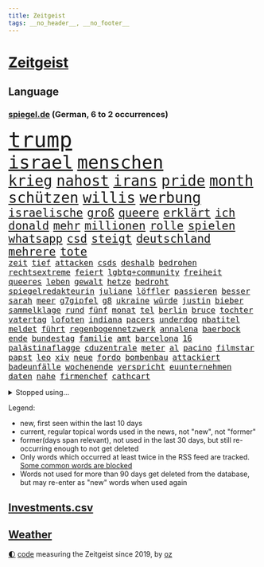 ```yaml
---
title: Zeitgeist
tags: __no_header__, __no_footer__
---
```


# [Zeitgeist](https://oliz.io/zeitgeist/)

## Language

<h3><a href="https://www.spiegel.de" target="_blank">spiegel.de</a> (German, 6 to 2 occurrences)</h3>
<p style="font-family:monospace">
<span style="font-size:32pt"><a href="news_links.html#trump" class="current">trump</a></span>
<br>
<span style="font-size:27pt"><a href="news_links.html#israel" class="current">israel</a></span>
<span style="font-size:27pt"><a href="news_links.html#menschen" class="current">menschen</a></span>
<br>
<span style="font-size:22pt"><a href="news_links.html#krieg" class="current">krieg</a></span>
<span style="font-size:22pt"><a href="news_links.html#nahost" class="current">nahost</a></span>
<span style="font-size:22pt"><a href="news_links.html#irans" class="current">irans</a></span>
<span style="font-size:22pt"><a href="news_links.html#pride" class="current">pride</a></span>
<span style="font-size:22pt"><a href="news_links.html#month" class="new">month</a></span>
<span style="font-size:22pt"><a href="news_links.html#schützen" class="current">schützen</a></span>
<span style="font-size:22pt"><a href="news_links.html#willis" class="current">willis</a></span>
<span style="font-size:22pt"><a href="news_links.html#werbung" class="current">werbung</a></span>
<br>
<span style="font-size:17pt"><a href="news_links.html#israelische" class="current">israelische</a></span>
<span style="font-size:17pt"><a href="news_links.html#groß" class="current">groß</a></span>
<span style="font-size:17pt"><a href="news_links.html#queere" class="current">queere</a></span>
<span style="font-size:17pt"><a href="news_links.html#erklärt" class="current">erklärt</a></span>
<span style="font-size:17pt"><a href="news_links.html#ich" class="current">ich</a></span>
<span style="font-size:17pt"><a href="news_links.html#donald" class="current">donald</a></span>
<span style="font-size:17pt"><a href="news_links.html#mehr" class="current">mehr</a></span>
<span style="font-size:17pt"><a href="news_links.html#millionen" class="current">millionen</a></span>
<span style="font-size:17pt"><a href="news_links.html#rolle" class="current">rolle</a></span>
<span style="font-size:17pt"><a href="news_links.html#spielen" class="current">spielen</a></span>
<span style="font-size:17pt"><a href="news_links.html#whatsapp" class="current">whatsapp</a></span>
<span style="font-size:17pt"><a href="news_links.html#csd" class="current">csd</a></span>
<span style="font-size:17pt"><a href="news_links.html#steigt" class="current">steigt</a></span>
<span style="font-size:17pt"><a href="news_links.html#deutschland" class="current">deutschland</a></span>
<span style="font-size:17pt"><a href="news_links.html#mehrere" class="current">mehrere</a></span>
<span style="font-size:17pt"><a href="news_links.html#tote" class="current">tote</a></span>
<br>
<span style="font-size:12pt"><a href="news_links.html#zeit" class="current">zeit</a></span>
<span style="font-size:12pt"><a href="news_links.html#tief" class="current">tief</a></span>
<span style="font-size:12pt"><a href="news_links.html#attacken" class="current">attacken</a></span>
<span style="font-size:12pt"><a href="news_links.html#csds" class="new">csds</a></span>
<span style="font-size:12pt"><a href="news_links.html#deshalb" class="current">deshalb</a></span>
<span style="font-size:12pt"><a href="news_links.html#bedrohen" class="current">bedrohen</a></span>
<span style="font-size:12pt"><a href="news_links.html#rechtsextreme" class="current">rechtsextreme</a></span>
<span style="font-size:12pt"><a href="news_links.html#feiert" class="current">feiert</a></span>
<span style="font-size:12pt"><a href="news_links.html#lgbtq+community" class="current">lgbtq+community</a></span>
<span style="font-size:12pt"><a href="news_links.html#freiheit" class="current">freiheit</a></span>
<span style="font-size:12pt"><a href="news_links.html#queeres" class="new">queeres</a></span>
<span style="font-size:12pt"><a href="news_links.html#leben" class="current">leben</a></span>
<span style="font-size:12pt"><a href="news_links.html#gewalt" class="current">gewalt</a></span>
<span style="font-size:12pt"><a href="news_links.html#hetze" class="new">hetze</a></span>
<span style="font-size:12pt"><a href="news_links.html#bedroht" class="current">bedroht</a></span>
<span style="font-size:12pt"><a href="news_links.html#spiegelredakteurin" class="current">spiegelredakteurin</a></span>
<span style="font-size:12pt"><a href="news_links.html#juliane" class="current">juliane</a></span>
<span style="font-size:12pt"><a href="news_links.html#löffler" class="current">löffler</a></span>
<span style="font-size:12pt"><a href="news_links.html#passieren" class="current">passieren</a></span>
<span style="font-size:12pt"><a href="news_links.html#besser" class="current">besser</a></span>
<span style="font-size:12pt"><a href="news_links.html#sarah" class="current">sarah</a></span>
<span style="font-size:12pt"><a href="news_links.html#meer" class="current">meer</a></span>
<span style="font-size:12pt"><a href="news_links.html#g7gipfel" class="current">g7gipfel</a></span>
<span style="font-size:12pt"><a href="news_links.html#g8" class="new">g8</a></span>
<span style="font-size:12pt"><a href="news_links.html#ukraine" class="current">ukraine</a></span>
<span style="font-size:12pt"><a href="news_links.html#würde" class="current">würde</a></span>
<span style="font-size:12pt"><a href="news_links.html#justin" class="current">justin</a></span>
<span style="font-size:12pt"><a href="news_links.html#bieber" class="current">bieber</a></span>
<span style="font-size:12pt"><a href="news_links.html#sammelklage" class="current">sammelklage</a></span>
<span style="font-size:12pt"><a href="news_links.html#rund" class="current">rund</a></span>
<span style="font-size:12pt"><a href="news_links.html#fünf" class="current">fünf</a></span>
<span style="font-size:12pt"><a href="news_links.html#monat" class="current">monat</a></span>
<span style="font-size:12pt"><a href="news_links.html#tel" class="current">tel</a></span>
<span style="font-size:12pt"><a href="news_links.html#berlin" class="current">berlin</a></span>
<span style="font-size:12pt"><a href="news_links.html#bruce" class="current">bruce</a></span>
<span style="font-size:12pt"><a href="news_links.html#tochter" class="current">tochter</a></span>
<span style="font-size:12pt"><a href="news_links.html#vatertag" class="current">vatertag</a></span>
<span style="font-size:12pt"><a href="news_links.html#lofoten" class="new">lofoten</a></span>
<span style="font-size:12pt"><a href="news_links.html#indiana" class="current">indiana</a></span>
<span style="font-size:12pt"><a href="news_links.html#pacers" class="current">pacers</a></span>
<span style="font-size:12pt"><a href="news_links.html#underdog" class="new">underdog</a></span>
<span style="font-size:12pt"><a href="news_links.html#nbatitel" class="new">nbatitel</a></span>
<span style="font-size:12pt"><a href="news_links.html#meldet" class="current">meldet</a></span>
<span style="font-size:12pt"><a href="news_links.html#führt" class="current">führt</a></span>
<span style="font-size:12pt"><a href="news_links.html#regenbogennetzwerk" class="new">regenbogennetzwerk</a></span>
<span style="font-size:12pt"><a href="news_links.html#annalena" class="current">annalena</a></span>
<span style="font-size:12pt"><a href="news_links.html#baerbock" class="current">baerbock</a></span>
<span style="font-size:12pt"><a href="news_links.html#ende" class="current">ende</a></span>
<span style="font-size:12pt"><a href="news_links.html#bundestag" class="current">bundestag</a></span>
<span style="font-size:12pt"><a href="news_links.html#familie" class="current">familie</a></span>
<span style="font-size:12pt"><a href="news_links.html#amt" class="current">amt</a></span>
<span style="font-size:12pt"><a href="news_links.html#barcelona" class="current">barcelona</a></span>
<span style="font-size:12pt"><a href="news_links.html#16" class="current">16</a></span>
<span style="font-size:12pt"><a href="news_links.html#palästinaflagge" class="new">palästinaflagge</a></span>
<span style="font-size:12pt"><a href="news_links.html#cduzentrale" class="new">cduzentrale</a></span>
<span style="font-size:12pt"><a href="news_links.html#meter" class="current">meter</a></span>
<span style="font-size:12pt"><a href="news_links.html#al" class="current">al</a></span>
<span style="font-size:12pt"><a href="news_links.html#pacino" class="current">pacino</a></span>
<span style="font-size:12pt"><a href="news_links.html#filmstar" class="current">filmstar</a></span>
<span style="font-size:12pt"><a href="news_links.html#papst" class="current">papst</a></span>
<span style="font-size:12pt"><a href="news_links.html#leo" class="current">leo</a></span>
<span style="font-size:12pt"><a href="news_links.html#xiv" class="current">xiv</a></span>
<span style="font-size:12pt"><a href="news_links.html#neue" class="current">neue</a></span>
<span style="font-size:12pt"><a href="news_links.html#fordo" class="new">fordo</a></span>
<span style="font-size:12pt"><a href="news_links.html#bombenbau" class="new">bombenbau</a></span>
<span style="font-size:12pt"><a href="news_links.html#attackiert" class="current">attackiert</a></span>
<span style="font-size:12pt"><a href="news_links.html#badeunfälle" class="new">badeunfälle</a></span>
<span style="font-size:12pt"><a href="news_links.html#wochenende" class="current">wochenende</a></span>
<span style="font-size:12pt"><a href="news_links.html#verspricht" class="current">verspricht</a></span>
<span style="font-size:12pt"><a href="news_links.html#euunternehmen" class="new">euunternehmen</a></span>
<span style="font-size:12pt"><a href="news_links.html#daten" class="current">daten</a></span>
<span style="font-size:12pt"><a href="news_links.html#nahe" class="current">nahe</a></span>
<span style="font-size:12pt"><a href="news_links.html#firmenchef" class="current">firmenchef</a></span>
<span style="font-size:12pt"><a href="news_links.html#cathcart" class="new">cathcart</a></span>
</p>
<details>
<summary>Stopped using...</summary>
<p class="former" style="font-size:12pt">
bestimmte(1699) lindner(1699) prinz(1698) fdpchef(1697) karl(1697) lauterbach(1697) wehrt(1697) bekannten(1696) generalsekretär(1696) untersagt(1696) erdoğan(1695) fokus(1695) linie(1695) phase(1695) steinmeier(1695) angeklagt(1694) arbeitete(1694) besitzer(1694) kriminellen(1694) richten(1694) schwarze(1694) wettbewerb(1694) antreten(1693) gestellt(1693) arbeitsplatz(1692) italiens(1692) positionen(1692) privaten(1692) st(1692) verteilt(1692) geändert(1691) innenministerium(1691) wählen(1691) europäer(1690) geholt(1690) geldstrafe(1690) bedenken(1689) beschluss(1689) doppelt(1689) enthüllt(1689) gastgeber(1689) gelassen(1689) lieben(1689) online(1689) parteien(1689) rufen(1689) anbieter(1688) einstieg(1688) experte(1688) geflüchteten(1688) hört(1688) planen(1688) reichte(1688) athleten(1687) hätten(1687) lösen(1687) spott(1687) entscheidenden(1686) favoriten(1686) i(1686) restaurants(1686) system(1686) bundesweit(1685) erbe(1685) klären(1685) usamerikaner(1685) meist(1684) radikale(1684) verpassen(1684) 10000(1683) anhänger(1683) ausbau(1683) deals(1683) half(1683) unterschiedlich(1683) juristisch(1682) meinem(1682) mieten(1682) polnische(1682) sichern(1682) claudia(1681) herr(1681) versprochen(1681) appell(1680) fußballer(1680) hotels(1680) hubertus(1680) lücke(1680) richtet(1680) affäre(1679) inszeniert(1679) frankwalter(1678) sendung(1678) spüren(1678) belegen(1677) argentinien(1676) porsche(1674) richard(1674) taliban(1674) weckt(1674) berater(1673) möglicherweise(1672) bisherigen(1671) projekte(1670) großem(1669) rechtzeitig(1669) spannungen(1667) katholischen(1666) favorit(1663) unterdessen(1663) schaut(1661) angeboten(1660) wendet(1660) automatisch(1659) zeigten(1659) kandidatur(1657) karlsruhe(1634) maschinen(1621) sachen(1614) leiter(1612) finanziert(1498) abgegeben(1470) vorsicht(1449) jahresende(1447) ausnahme(1434) verurteilung(1413) umkämpften(1380) gestern(1379) gewohnt(1370) nfl(1337) eingeführt(1327) magazin(1313) inklusive(1308) verteidiger(1307) sank(1271) kanzlers(1257) propaganda(1251) symbol(1250) ben(1241) gefechte(1240) spaltung(1225) spielern(1221) fake(1216) heißen(1210) brüder(1203) eingetroffen(1171) brandenburger(1169) rezession(1166) handys(1146) 48(1142) regieren(1121) harter(1114) konzerte(1113) dänischen(1103) libanon(1093) andrew(1082) gegenwart(1079) risiken(1075) trans(1058) digitale(1053) kommunikation(1001) überreste(999) ersetzt(995) überraschenden(973) staatsanwalt(964) ulm(930) überlebende(920) jahresbeginn(903) hinnehmen(901) kieler(887) kongo(879) emotionale(871) aussieht(870) erleidet(868) sachsens(867) openai(853) vorstandschef(849) freiwillige(846) unruhe(832) brauche(829) spiegelreport(814) höhepunkt(808) fakten(807) älteren(801) hauptrolle(798) wiederwahl(789) auffällig(758) erforscht(758) kane(752) küche(744) 9(735) sizilien(725) ford(724) drastische(721) sandra(718) erkennt(717) schuldenbremse(712) verriet(709) auswahl(700) auflösung(699) entscheidende(696) stellenabbau(695) afdpolitiker(684) hunde(681) islamistische(677) forschern(673) genossen(653) pauli(652) trendwende(651) kandidiert(648) gewechselt(634) reformiert(626) spdgeneralsekretär(625) zurückhaltend(617) 43(600) management(600) besetzung(599) kundgebungen(596) version(596) terrororganisation(584) gazastreifens(581) wild(578) recep(570) tayyip(570) aufwand(559) verschaffen(558) beschuldigte(556) erfahrung(548) magic(547) ehepaar(546) bundestagswahl(544) geheimnisse(544) figur(543) demnächst(542) großstädten(537) mindestlohn(531) billie(528) aufstellen(525) giftige(525) anhebung(524) zurückgewiesen(519) 28(513) oma(513) gesetzliche(503) wettkampf(502) kinos(495) sächsische(494) südkoreanischen(489) sap(487) 160(478) historisch(466) gefeuert(465) anfeindungen(463) befragt(462) ranking(462) ausmacht(461) klärt(458) blau(455) unmöglich(455) 17jähriger(454) lüge(452) mitspieler(452) riesiger(451) kostenlosen(450) rheinmetall(448) outfits(447) jacht(445) major(444) marihuana(438) bodo(432) auswärtigen(428) balkon(421) bedingung(420) ernannt(417) einheimische(416) thyssenkrupp(415) empfinden(413) kirchen(407) oberster(407) spdspitze(402) verspielt(399) entgeht(398) verunsichert(398) wittert(396) laufender(395) protokoll(389) verbessert(385) schlacht(383) heimatstadt(380) begeisterung(379) leitete(379) azubis(377) späten(377) nirgendwo(374) regensburg(374) reiz(374) reus(372) stehe(369) übel(368) wahlergebnis(367) albanien(365) weltkriegs(365) esken(361) eingesperrt(358) beschweren(354) urteile(351) wussten(351) rückblick(349) nervös(346) magie(344) toben(342) interaktiven(340) jemanden(339) reihen(339) moderierte(338) alliierten(337) häusliche(337) zeitplan(336) gemeinsames(335) kümmern(332) strebt(329) attestiert(328) saskia(327) erkunden(326) medikamente(325) wildnis(325) kuriosen(324) verfügbar(324) kandidieren(319) starkem(319) jährlich(316) katzen(316) wahlerfolg(312) merkt(311) drehen(310) adele(307) spdabgeordneter(307) ausgestattet(305) zentrales(305) ahmed(304) sprengstoff(300) aktionäre(298) allzu(298) berechnet(297) metropolen(294) vermeidet(294) bach(290) kriege(290) rufe(289) betriebsrat(287) ausreise(286) erleichtern(280) abschuss(277) flüchtet(272) echt(271) anhängern(270) bauarbeiten(268) bezichtigt(268) aken(265) beweis(265) nachhaltig(265) anlässlich(264) winkt(263) beschimpfte(262) biografie(262) liam(262) mitarbeiterinnen(262) eilig(261) baku(260) geschenke(259) holstein(259) legendären(257) scheidende(257) eberl(253) commerzbank(252) blume(250) spiegelrecherchen(249) 71(247) aufeinandertreffen(246) rockstar(246) begrüßt(245) zählen(245) erholung(243) gewaltdelikten(243) weh(241) unicredit(240) erpresser(239) exemplar(238) unbeeindruckt(237) nachlesen(236) strohe(235) sportdirektor(234) designierte(231) anderswo(230) mohamed(230) adhs(229) liveticker(228) vertraute(228) zulasten(228) getrennt(227) trends(227) drastischen(226) superkraft(226) französischer(225) natogeneralsekretär(225) bewerber(222) gestimmt(221) houston(220) bundesparteitag(219) holocaustüberlebende(217) sprüchen(217) tarife(215) vereint(215) regierungschefs(214) uhaft(214) apokalypse(212) busse(212) humanitärer(212) beleg(211) einwanderer(211) android(210) flutkatastrophe(209) vereine(209) wachsenden(208) tobias(207) exchef(206) kategorien(206) konzernen(206) kongress(203) kurden(203) ruhen(203) nordkoreanische(200) unterdrückung(200) kurdische(199) coup(198) soccer(198) erschienen(197) mexico(196) dienste(195) entgleist(195) queeren(194) sheinbaum(194) hamburgs(193) wehtun(193) berücksichtigt(192) fraktionschef(192) justizministerium(190) zuschüsse(190) 57(189) empfangen(189) zielscheibe(189) solange(188) antiken(187) pompeji(187) ansprache(185) installieren(184) scholz'(184) ausfällen(183) kommendes(183) unionsfraktion(183) wirtschaftsweise(182) apotheke(181) fire(181) leiten(181) baugenehmigungen(179) kunststück(178) nachtklub(178) usgesundheitsminister(178) gestorbenen(177) schwacher(177) sämtliche(177) vergangenes(177) vertrauten(177) befragung(176) begehrt(175) oscarpreisträger(173) zeitnah(173) akuter(172) sorgerecht(172) aufbruchstimmung(170) großbank(170) besonderer(169) konklave(169) extra(168) kardinal(168) preiserhöhungen(168) traurig(168) interner(165) marsalek(165) pius(165) bewusstlos(163) wahrnehmen(163) fortsetzen(161) sportchef(161) netzentgelte(160) absolut(159) gefolgt(159) skurrile(159) spurensuche(159) zeitdruck(159) blockt(158) standards(157) verhandlung(157) rassistisches(156) boni(155) produktionen(155) flagge(154) gedrängt(154) natochef(154) abschaffung(153) denkwürdige(153) kaiser(153) usbehörde(153) bayrou(152) françois(152) iphone(152) schmuggel(152) selbstständige(152) befreundet(151) ei(151) law(151) alsharaa(150) bulgarien(149) community(149) ticken(149) überstehen(149) übersetzer(148) abstiegskampf(147) digitales(147) nigel(146) veränderung(146) getränke(145) nissan(145) motto(144) verpacken(144) vorteil(144) exwirecardvorstand(143) atomkraft(142) physiker(142) stoff(142) batteriehersteller(141) bewertung(141) exminister(141) flasche(141) kidman(141) melnyk(141) testament(141) trinkwasser(141) behauptung(140) currywurst(140) gläubigen(140) salman(140) todesfahrt(140) dialog(139) schnitzer(139) durchsuchten(138) insolvenzverfahren(138) grippe(136) juristische(136) umbenennen(136) unbekannt(136) anfangen(135) fußgängerzone(135) mittelpunkt(135) schlüsselspieler(135) solaranlagen(135) trauerfeier(135) bella(131) gates(131) gültig(131) schlimmen(131) bewegtes(130) gekostet(130) gewöhnen(130) mithalten(130) ramsey(130) ausländer(129) privileg(129) rechnerisch(129) dänemarks(128) lehrern(128) militärausgaben(127) rentenversicherung(126) w(125) getrennte(124) bunny(123) rechtspopulismus(123) übereinander(123) häuslicher(122) uk(122) flüssen(121) skandalen(121) powell(120) spioniert(120) ungültig(120) dazwischen(119) fern(119) anfrage(118) iea(118) parlamentarische(118) tenniswelt(118) unterlagen(118) außenhandel(116) schneidet(116) totes(116) vierter(116) gereicht(115) boulevardzeitung(114) buhrufe(114) linkenchef(114) mrbeast(113) verfassungsbeschwerde(113) verhängten(113) boom(112) empfindliche(112) hauptgericht(112) offizielles(112) unterlief(112) spitzen(111) carney(110) forscherinnen(110) gewissen(110) gibson(110) internationales(110) pakistans(110) aufmarsch(109) blog(109) taskforce(109) wolken(109) direktorin(107) millionenfach(107) vize(107) begrenzung(106) kanzleramtschef(106) handynutzung(105) luise(105) burkina(104) experimentiert(104) faso(104) roy(104) verstrickt(104) liveanalyse(103) marie(103) riesiges(103) sicherheitsrat(103) arbeitslosenzahl(102) aufgehen(102) engagierte(102) sauber(102) prag(101) unescoweltkulturerbe(101) erlösung(100) fingerabdrücke(100) frühstück(100) prioritäten(100) protestwelle(99) extremer(98) fedchef(98) jerome(98) verhältnisse(98) verzeichnen(98) abhilfe(97) ankara(97) zerrissen(97) überzeugung(97) abweichler(96) angegangen(96) großvater(96) moderner(96) maßstab(95) milliardeninvestitionen(95) rosen(95) beschießen(94) parteifreunde(94) töchter(94) utah(94) besänftigen(93) dunklen(93) emotional(93) mitnehmen(93) watch(93) geheimnisvolle(92) mexikos(92) ramelow(92) rohstoffdeal(92) wimbledon(92) berechnen(91) gazakonflikt(91) generalstaatsanwaltschaft(91) gewählte(91) human(91) kappt(91) rights(91) gegners(90) rechtfertigt(90) relegationsplatz(90) reservisten(90) bemerkenswert(89) drakonischen(89) robust(89) überraschendes(89) gedachten(88) pflanzen(88) raumsonde(88) begrenzen(87) einschätzen(87) shows(87) skizziert(87) speisekarten(87) verübt(87) widerlich(87) widersprach(87) arbeitskraft(86) rückzieher(86) dramatischer(85) krempelt(85) souveräner(85) stammsitz(85) vinyl(85) banknoten(84) fraktionsvorsitzende(84) geldscheine(84) hindurch(84) hormone(84) leverkusens(84) riad(84) salzburg(84) schockierte(84) tunnel(84) vorantreiben(84) bestritten(83) expartnerin(83) trauung(83) verhandlungstisch(83) 25jähriger(82) bradley(82) entstand(82) fcfans(82) fuest(82) schwarzwald(82) ukrainekurs(82) verblüffend(82) geburtstags(81) hochrangiger(81) rentenniveau(81) ressourcen(81) sofia(81) tana(81) warmen(81) debütalbum(80) g(80) looks(80) masche(80) minen(80) salford(80) schwarzrot(80) strukturen(80) systems(80) ausgangsposition(79) bulgarische(79) fantastische(79) uganda(79) venus(79) 115(78) auszuweisen(78) bayesian(78) gesamtes(78) infolge(78) luxusjacht(78) narren(78) wüst(78) eon(77) flüssigkeit(77) führenden(77) führungsrolle(77) oberhaupt(77) pkk(77) ausflug(76) billige(76) chinageschäft(76) erneuerte(76) gratulierte(76) josé(76) munich(76) rückversicherer(76) vergebens(76) günstigsten(75) periode(75) todesursache(75) arbeiterpartei(74) atlético(74) croissants(74) gegenreaktion(74) hängepartie(74) luftballons(74) versöhnung(74) abiturienten(73) detmold(73) kopfverletzungen(73) roberts(73) story(73) trophäen(73) ukrainern(73) aufwind(72) avocado(72) beteiligte(72) entwicklungshilfe(72) perfektes(72) vorzubereiten(72) ackermann(71) artenschutz(71) berry(71) besessen(71) beträgt(71) schwerpunkte(71) spdvorsitzende(71) stadtderby(71) taucher(71) trauermarsch(71) 13000(70) glyphosat(70) keim(70) pfizer(70) traute(70) vierteljahrhundert(70) 14jährigen(69) abgesehen(69) herauskommen(69) materialschlacht(69) mobbing(69) sahelzone(69) scham(69) abspaltung(68) begeben(68) chicago(68) entscheide(68) entworfen(68) gegenvorschlag(68) lwiw(68) sicherheitsberater(68) spdchefin(68) zielt(68) dunkelziffer(67) führungsriege(67) metro(67) prunk(67) unterlegen(67) vermieden(67) wandte(67) überwindet(67) doppelrolle(66) erstach(66) etat(66) jubelten(66) lake(66) vorsitz(66) zweidrittelmehrheit(66) experimente(65) flügen(65) kolonialmacht(65) niederlegen(65) stiefvater(65) survive(65) einsturz(64) erfolgreiches(64) grundlage(64) jahrelanger(64) stalin(64) ussoldaten(64) deutschlandtrend(63) geklettert(63) moderna(63) nationaler(63) neige(63) vermögens(63) besserer(62) doppelstaatler(62) oman(62) parat(62) schiffs(62) sondiert(62) amann(61) melanie(61) schwanger(61) usfirmen(61) verzerrten(61) überflüssig(61) begrüßte(60) bergungsarbeiten(60) copilot(60) einmischen(60) erkranken(60) gefälschten(60) perücke(60) pisa(60) waffenstillstandes(60) florenz(59) gott(59) mitentscheiden(59) msci(59) werbespots(59) 199(58) brasilianische(58) mitbegründer(58) parnass(58) peggy(58) verseucht(58) zeitgemäß(58) 36jähriger(57) ancelotti(57) asylsystems(57) begehrten(57) berlinschöneberg(57) einschließlich(57) nachhaltigkeit(57) verhungern(57) zollstreits(57) durst(56) ifochef(56) rückendeckung(56) verbündeter(56) vorlesen(56) waldstücke(56) fehlerhaften(55) iren(55) verhältnissen(55) hoffman(54) jordan(54) ptpa(54) ratlosigkeit(54) spielervertretung(54) verabschiedete(54) wälder(54) besprechen(53) euaußenminister(53) hurra(53) inhaftierung(53) legendäres(53) monsanto(53) ai(52) angehenden(52) erteilt(52) gefährlichsten(52) instabiler(52) whatsappchats(52) minderheiten(51) schmäht(51) schwul(51) wehrmacht(51) anbietern(50) bonner(50) gewöhnt(50) rekordtief(50) wertvolle(50) befugnisse(49) columbia(49) fürsprecher(49) haltern(49) hochhauses(49) intransparenten(49) karsten(49) kriminalstatistik(49) minutenlang(49) nachbarschaft(49) tempel(49) verhandler(49) wirksamkeit(49) 2003(48) alge(48) depardieu(48) frisch(48) gérard(48) heimliche(48) rolex(48) spontan(48) vertriebenen(48) angedroht(47) fußballbundesligisten(47) kiefer(47) professionell(47) spdvorsitz(47) covid19(46) inspiration(46) kritischer(46) milliardensumme(46) ministeramt(46) pillen(46) tagesschau(46) tänzer(46) angesprochen(45) bemerkenswerter(45) diaspora(45) männlichkeit(45) oberbürgermeisters(45) rückten(45) wohnungsmarkt(45) ermordete(44) eurostaaten(44) feministin(44) paartherapie(44) susan(44) verliebt(44) barry(43) msciworld(43) rüstungsgeschäft(43) verstolperte(43) energiehunger(42) machthabers(42) maximal(42) probt(42) schwimmer(42) bundeskabinett(41) rechenzentrum(41) selbstauflösung(41) tätigkeit(41) dr(40) einhaltung(40) estnische(40) fahrräder(40) luftstreitkräfte(40) mitteilt(40) mls(40) palästinensertuchs(40) psychischen(40) abwechslung(39) brooke(39) clásico(39) einberufungsbescheide(39) streamen(39) bahnt(38) manfred(38) rushdie(38) unternehmerin(38) absichtlich(37) friedensnobelpreisträger(37) kaja(37) kostüme(37) messis(37) nichtbinär(37) propagandavideo(37) spiegelkorrespondentin(37) clean(36) europaparlament(36) formulierungen(36) rey(36) usstar(36) entlastung(35) erfolgsserie(35) ermahnt(35) kamerun(35) lemke(35) tänzerinnen(35) vorweisen(35) wisse(35) breuer(34) finanzministerium(34) generalinspekteur(34) thorsten(34) vorgenommen(34) wiedergutmachung(34) abgelöst(33) bedürfnis(33) besprochen(33) beteuerte(33) graffiti(33) kämpften(33) rüstungsgüter(33) spielkonsole(33) girl(32) sieges(32) verheiratet(32) zeitz(32) algerien(31) drogenschmuggel(31) euvergleich(31) giovanna(31) haftbefehle(31) kylian(31) mammutprozess(31) mbappé(31) rutte(31) sektoren(31) sicherheitsforscher(31) techkonzerne(31) zeugenstand(31) zollkeule(31) angeln(30) bergab(30) frittiertes(30) golfstaaten(30) hahn(30) meistverkauften(30) messerattentäter(30) raabs(30) residenz(30) milliardenbetrag(29) nsdap(29) schachstar(29) unseld(29) vonovia(29) zollgespräche(29) bestritt(28) bolivien(28) helge(28) jarvis(28) pommes(28) portion(28) quote(28) regenfällen(28) 168(27) ahnungslos(27) digitalministerium(27) durchfall(27) geschieden(27) standing(27) statue(27) gewinnst(26) salat(26) spdbasis(26) staatsgebiet(26) witz(26) zuständige(26) bibliothek(25) handlung(25) machtfülle(25) zeitlebens(25) bistum(24) dato(24) journal(24) katholiken(24) label(24) musicals(24) netflixcharts(24) hai(23) platzierung(23) rennstall(23) verbleib(23) verschwörung(23) zurückgeht(23) arzneimitteln(22) ermutigen(22) gedemütigt(22) jersey(22) schockierend(22) schränkt(22) wertschätzung(22) batterien(21) faden(21) geheime(21) künstlerin(21) landesverband(21) mobilnummer(21) spritzen(21) usatrumpnews(21) beabsichtigt(20) bettelt(20) gekapert(20) grundsteuer(20) missfallen(20) großmutter(19) grundlagenforschung(19) politikum(19) sevilla(19) systemsprenger(19) 59(18) ebay(18) jagen(18) kardinäle(18) mitgliedern(18) durchhalten(17) stritt(17) beamtinnen(16) frühzeitig(16) geheimtreffen(16) islamabad(16) kaschmir(16) papstwahl(16) schwindel(16) schäfer(16) stadtvierteln(16) stutzig(16) topklubs(16) 1908(15) betreffen(15) schnieder(15) schwachstelle(15) usrichterin(15) zolldeal(15) abschauen(14) andersdenkende(14) bezogen(14) drotschmann(14) guttenberg(14) kapelle(14) karltheodor(14) mirko(14) mrwissen2go(14) sixtinischen(14) susanne(14) gesamter(13) herren(13) pikante(13) restaurant(13) schwarzer(13) störungen(13) verbotsverfahren(13) derbe(12) exnationalspieler(12) namenswahl(12) unbeliebter(12) verdankt(12) bundeswirtschaftsministerin(11) koffer(11) konflikten(11) regierungserklärung(11) schutzmaßnahmen(11)
</p>
</details>
<p>Legend:
<ul>
<li><span class="new">new</span>, first seen within the last 10 days</li>
<li><span class="current">current</span>, regular topical words used in the news, not "new", not "former"</li>
<li><span class="former">former(days span relevant)</span>, not used in the last 30 days, but still re-occurring enough to not get deleted</li>
<li>Only words which occurred at least twice in the RSS feed are tracked. <a href="language/filters.py">Some common words are blocked</a></li>
<li>Words not used for more than 90 days get deleted from the database, but may re-enter as "new" words when used again</li>
</ul>
</p>

## [Investments](investments.html)[.csv](investments.csv)

## [Weather](weather.html)

<footer>
<a href="javascript:toggleTheme()" class="nav">🌓</a>
<a href="https://github.com/ooz/zeitgeist">code</a> measuring the Zeitgeist since 2019, by <a href="https://oliz.io">oz</a>
</footer>
